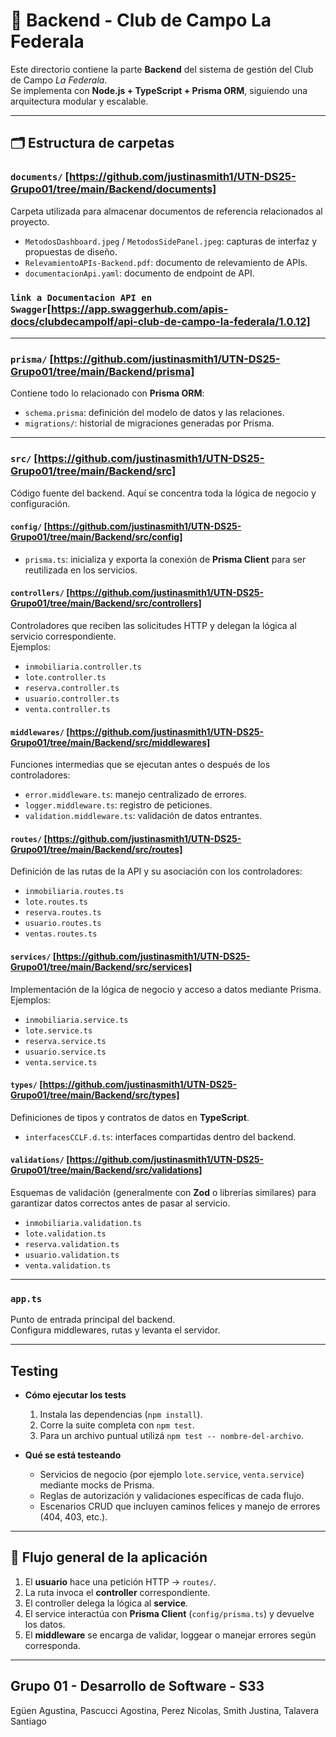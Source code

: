 # 📂 Backend - Club de Campo La Federala

Este directorio contiene la parte **Backend** del sistema de gestión del Club de Campo *La Federala*.  
Se implementa con **Node.js + TypeScript + Prisma ORM**, siguiendo una arquitectura modular y escalable.

---

## 🗂️ Estructura de carpetas

### `documents/` [https://github.com/justinasmith1/UTN-DS25-Grupo01/tree/main/Backend/documents]
Carpeta utilizada para almacenar documentos de referencia relacionados al proyecto.
- `MetodosDashboard.jpeg` / `MetodosSidePanel.jpeg`: capturas de interfaz y propuestas de diseño.
- `RelevamientoAPIs-Backend.pdf`: documento de relevamiento de APIs.
- `documentacionApi.yaml`: documento de endpoint de API.

### `link a Documentacion API en Swagger`[https://app.swaggerhub.com/apis-docs/clubdecampolf/api-club-de-campo-la-federala/1.0.12]

---

### `prisma/` [https://github.com/justinasmith1/UTN-DS25-Grupo01/tree/main/Backend/prisma]
Contiene todo lo relacionado con **Prisma ORM**:
- `schema.prisma`: definición del modelo de datos y las relaciones.
- `migrations/`: historial de migraciones generadas por Prisma.

---

### `src/` [https://github.com/justinasmith1/UTN-DS25-Grupo01/tree/main/Backend/src]
Código fuente del backend. Aquí se concentra toda la lógica de negocio y configuración.

#### `config/` [https://github.com/justinasmith1/UTN-DS25-Grupo01/tree/main/Backend/src/config]
- `prisma.ts`: inicializa y exporta la conexión de **Prisma Client** para ser reutilizada en los servicios.

#### `controllers/` [https://github.com/justinasmith1/UTN-DS25-Grupo01/tree/main/Backend/src/controllers]
Controladores que reciben las solicitudes HTTP y delegan la lógica al servicio correspondiente.  
Ejemplos:
- `inmobiliaria.controller.ts`
- `lote.controller.ts`
- `reserva.controller.ts`
- `usuario.controller.ts`
- `venta.controller.ts`


#### `middlewares/` [https://github.com/justinasmith1/UTN-DS25-Grupo01/tree/main/Backend/src/middlewares]
Funciones intermedias que se ejecutan antes o después de los controladores:
- `error.middleware.ts`: manejo centralizado de errores.
- `logger.middleware.ts`: registro de peticiones.
- `validation.middleware.ts`: validación de datos entrantes.

#### `routes/` [https://github.com/justinasmith1/UTN-DS25-Grupo01/tree/main/Backend/src/routes]
Definición de las rutas de la API y su asociación con los controladores:
- `inmobiliaria.routes.ts`
- `lote.routes.ts`
- `reserva.routes.ts`
- `usuario.routes.ts`
- `ventas.routes.ts`

#### `services/` [https://github.com/justinasmith1/UTN-DS25-Grupo01/tree/main/Backend/src/services]
Implementación de la lógica de negocio y acceso a datos mediante Prisma.  
Ejemplos:
- `inmobiliaria.service.ts`
- `lote.service.ts`
- `reserva.service.ts`
- `usuario.service.ts`
- `venta.service.ts`

#### `types/` [https://github.com/justinasmith1/UTN-DS25-Grupo01/tree/main/Backend/src/types]
Definiciones de tipos y contratos de datos en **TypeScript**.
- `interfacesCCLF.d.ts`: interfaces compartidas dentro del backend.

#### `validations/` [https://github.com/justinasmith1/UTN-DS25-Grupo01/tree/main/Backend/src/validations]
Esquemas de validación (generalmente con **Zod** o librerías similares) para garantizar datos correctos antes de pasar al servicio.
- `inmobiliaria.validation.ts`
- `lote.validation.ts`
- `reserva.validation.ts`
- `usuario.validation.ts`
- `venta.validation.ts`

---

### `app.ts`
Punto de entrada principal del backend.  
Configura middlewares, rutas y levanta el servidor.

---

## Testing

- **Cómo ejecutar los tests**
  1. Instala las dependencias (`npm install`).
  2. Corre la suite completa con `npm test`.
  3. Para un archivo puntual utilizá `npm test -- nombre-del-archivo`.

- **Qué se está testeando**
  - Servicios de negocio (por ejemplo `lote.service`, `venta.service`) mediante mocks de Prisma.
  - Reglas de autorización y validaciones específicas de cada flujo.
  - Escenarios CRUD que incluyen caminos felices y manejo de errores (404, 403, etc.).

---

## 🚀 Flujo general de la aplicación
1. El **usuario** hace una petición HTTP → `routes/`.
2. La ruta invoca el **controller** correspondiente.
3. El controller delega la lógica al **service**.
4. El service interactúa con **Prisma Client** (`config/prisma.ts`) y devuelve los datos.
5. El **middleware** se encarga de validar, loggear o manejar errores según corresponda.

---

## Grupo 01 - Desarrollo de Software - S33
Egüen Agustina, Pascucci Agostina, Perez Nicolas, Smith Justina, Talavera Santiago